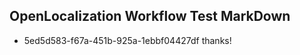 ## OpenLocalization Workflow Test MarkDown
* 5ed5d583-f67a-451b-925a-1ebbf04427df thanks!

<!--HONumber=Aug16_HO1-->


